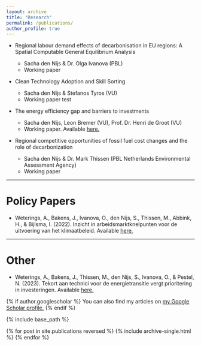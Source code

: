 ```yaml
---
layout: archive
title: "Research"
permalink: /publications/
author_profile: true
---
```


* Regional labour demand effects of decarbonisation in EU regions: A Spatial Computable General Equilibrium Analysis
     * Sacha den Nijs & Dr. Olga Ivanova (PBL)
     * Working paper

* Clean Technology Adoption and Skill Sorting
    * Sacha den Nijs & Stefanos Tyros (VU) 
    * Working paper test 

* The energy efficiency gap and barriers to investments
    * Sacha den Nijs, Leon Bremer (VU), Prof. Dr. Henri de Groot (VU) 
    * Working paper. Available <u><a href="https://tinbergen.nl/discussion-paper/6264/23-043-viii-the-energy-efficiency-gap-and-barriers-to-investments">here</a>.</u>

* Regional competitive opportunities of fossil fuel cost changes and the role of decarbonization
    * Sacha den Nijs & Dr. Mark Thissen (PBL Netherlands Environmental Assessment Agency) 
    * Working paper

---
Policy Papers
=== 

* Weterings, A., Bakens, J., Ivanova, O., den Nijs, S., Thissen, M., Abbink, H., & Bijlsma, I. (2022). Inzicht in arbeidsmarktknelpunten voor de uitvoering van het klimaatbeleid. Available <u><a href="https://www.pbl.nl/publicaties/inzicht-in-arbeidsmarktknelpunten-voor-de-uitvoering-van-het-klimaatbeleid">here</a>.</u>

---
Other
=== 

* Weterings, A., Bakens, J., Thissen, M., den Nijs, S., Ivanova, O., & Pestel, N. (2023). Tekort aan technici voor de energietransitie vergt prioritering in investeringen. Available <u><a href="https://esb.nu/tekort-aan-technici-voor-de-energietransitie-vergt-prioritering-in-investeringen/">here</a>.</u>

{% if author.googlescholar %}
  You can also find my articles on <u><a href="{{author.googlescholar}}">my Google Scholar profile</a>.</u>
{% endif %}

{% include base_path %}

{% for post in site.publications reversed %}
  {% include archive-single.html %}
{% endfor %}
